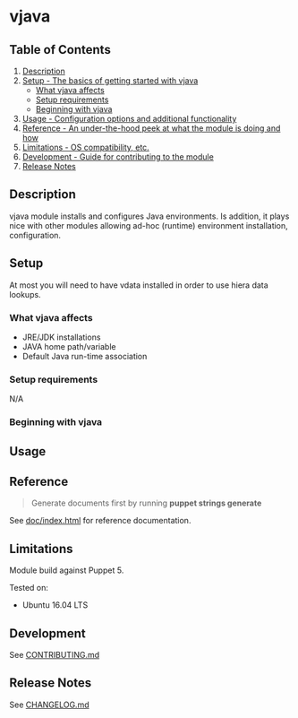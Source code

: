 # vjava

## Table of Contents

1. [Description](#description)
1. [Setup - The basics of getting started with vjava](#setup)
    * [What vjava affects](#what-vjava-affects)
    * [Setup requirements](#setup-requirements)
    * [Beginning with vjava](#beginning-with-vjava)
1. [Usage - Configuration options and additional functionality](#usage)
1. [Reference - An under-the-hood peek at what the module is doing and how](#reference)
1. [Limitations - OS compatibility, etc.](#limitations)
1. [Development - Guide for contributing to the module](#development)
1. [Release Notes](#release-notes)

## Description

vjava module installs and configures Java environments. Is addition, it plays nice with other modules allowing
ad-hoc (runtime) environment installation, configuration.

## Setup

At most you will need to have vdata installed in order to use hiera data lookups.

### What vjava affects

* JRE/JDK installations
* JAVA home path/variable
* Default Java run-time association

### Setup requirements

N/A

### Beginning with vjava


## Usage


## Reference

> Generate documents first by running **puppet strings generate**

See [doc/index.html](doc/index.html) for reference documentation.

## Limitations

Module build against Puppet 5.

Tested on:

- Ubuntu 16.04 LTS

## Development

See [CONTRIBUTING.md](CONTRIBUTING.md)

## Release Notes

See [CHANGELOG.md](CHANGELOG.md)
